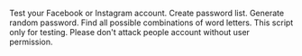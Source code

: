 Test your Facebook or Instagram account.
Create password list.
Generate random password.
Find all possible combinations of word letters.
This script only for testing. Please don't attack people account without user permission.
